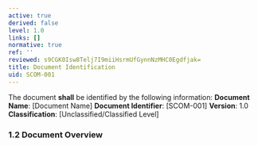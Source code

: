 ```yaml
---
active: true
derived: false
level: 1.0
links: []
normative: true
ref: ''
reviewed: s9CGK0Isw8Telj7I9miiHsrmUfGynnNzMHC0Egdfjak=
title: Document Identification
uid: SCOM-001
---
```


The document **shall** be identified by the following information:
**Document Name**: [Document Name]
**Document Identifier**: [SCOM-001]
**Version**: 1.0
**Classification**: [Unclassified/Classified Level]

### 1.2 Document Overview